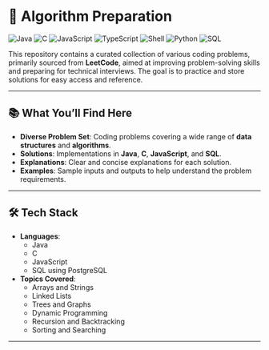 # 📝 Algorithm Preparation

![Java](https://img.shields.io/badge/Java-007396?style=for-the-badge&logo=java&logoColor=white)
![C](https://img.shields.io/badge/C-00599C?style=for-the-badge&logo=c&logoColor=white)
![JavaScript](https://img.shields.io/badge/JavaScript-F7DF1E?style=for-the-badge&logo=javascript&logoColor=black)
![TypeScript](https://img.shields.io/badge/TypeScript-3178C6?style=for-the-badge&logo=typescript&logoColor=white)
![Shell](https://img.shields.io/badge/Shell_Script-121011?style=for-the-badge&logo=gnu-bash&logoColor=white)
![Python](https://img.shields.io/badge/Python-3776AB?style=for-the-badge&logo=python&logoColor=white)
![SQL](https://img.shields.io/badge/PostgreSQL-336791?style=for-the-badge&logo=postgresql&logoColor=white)


This repository contains a curated collection of various coding problems, primarily sourced from **LeetCode**, aimed at improving problem-solving skills and preparing for technical interviews. The goal is to practice and store solutions for easy access and reference.

---

## 📚 What You’ll Find Here

- **Diverse Problem Set**: Coding problems covering a wide range of **data structures** and **algorithms**.
- **Solutions**: Implementations in **Java**, **C**, **JavaScript**, and **SQL**.
- **Explanations**: Clear and concise explanations for each solution.
- **Examples**: Sample inputs and outputs to help understand the problem requirements.

---

## 🛠️ Tech Stack

- **Languages**:
  - Java
  - C
  - JavaScript
  - SQL using PostgreSQL
- **Topics Covered**:
  - Arrays and Strings
  - Linked Lists
  - Trees and Graphs
  - Dynamic Programming
  - Recursion and Backtracking
  - Sorting and Searching

---
